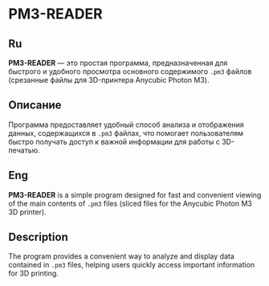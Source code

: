 # PM3-READER

## Ru
**PM3-READER** — это простая программа, предназначенная для быстрого и удобного просмотра основного содержимого `.pm3` файлов (срезанные файлы для 3D-принтера Anycubic Photon M3).

## Описание
Программа предоставляет удобный способ анализа и отображения данных, содержащихся в `.pm3` файлах, что помогает пользователям быстро получать доступ к важной информации для работы с 3D-печатью.

## Eng
**PM3-READER** is a simple program designed for fast and convenient viewing of the main contents of `.pm3` files (sliced files for the Anycubic Photon M3 3D printer).

## Description
The program provides a convenient way to analyze and display data contained in `.pm3` files, helping users quickly access important information for 3D printing.


